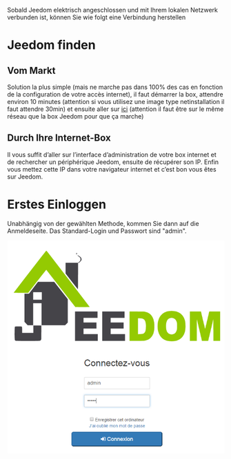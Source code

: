 Sobald Jeedom elektrisch angeschlossen und mit Ihrem lokalen Netzwerk verbunden ist, können Sie wie folgt eine Verbindung herstellen

Jeedom finden
=============

Vom Markt
---------

Solution la plus simple (mais ne marche pas dans 100% des cas en fonction de la configuration de votre accès internet), il faut démarrer la box, attendre environ 10 minutes (attention si vous utilisez une image type netinstallation il faut attendre 30min) et ensuite aller sur [ici](https://www.jeedom.com/market/index.php?v=d&p=find) (attention il faut être sur le même réseau que la box Jeedom pour que ça marche)

Durch Ihre Internet-Box
-----------------------

Il vous suffit d’aller sur l’interface d’administration de votre box internet et de rechercher un périphérique Jeedom, ensuite de récupérer son IP. Enfin vous mettez cette IP dans votre navigateur internet et c’est bon vous êtes sur Jeedom.

Erstes Einloggen
================

Unabhängig von der gewählten Methode, kommen Sie dann auf die Anmeldeseite. Das Standard-Login und Passwort sind "admin".

![](../images/premier-jeedomfinder6.png)

